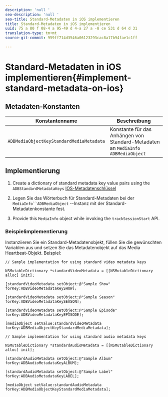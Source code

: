 ```yaml
---
description: 'null '
seo-description: 'null '
seo-title: Standard-Metadaten in iOS implementieren
title: Standard-Metadaten in iOS implementieren
uuid: 75 a 80 f 08-4 a 95-49 d 4-a 27 a -8 ce 531 d 64 d 31
translation-type: tm+mt
source-git-commit: 959ff714d3546a06123293cac8a17b94fae1c1ff

---
```



# Standard-Metadaten in iOS implementieren{#implement-standard-metadata-on-ios}

## Metadaten-Konstanten

| Konstantenname | Beschreibung   |
|---|---|
| `ADBMediaObjectKeyStandardMediaMetadata` | Konstante für das Anhängen von Standard-Metadaten an `MediaInfo ADBMediaObject` |

## Implementierung

1. Create a dictionary of standard metadata key value pairs using the `ADBStandardMetadataKeys`
   [IOS-Metadatenschlüssel](../../../sdk-implement/track-av-playback/impl-std-metadata/ios-metadata-keys.md)

1. Legen Sie das Wörterbuch für Standard-Metadaten bei der `MediaInfo``ADBMediaObject` --Instanz mit der Standard-Metadatenkonstante fest.

1. Provide this `MediaInfo` object while invoking the `trackSessionStart` API.

### Beispielimplementierung

Instanziieren Sie ein Standard-Metadatenobjekt, füllen Sie die gewünschten Variablen aus und setzen Sie das Metadatenobjekt auf das Media Heartbeat-Objekt. Beispiel:

```
// Sample implementation for using standard video metadata keys 
 
NSMutableDictionary *standardVideoMetadata = [[NSMutableDictionary alloc] init]; 
 
[standardVideoMetadata setObject:@"Sample Show" forKey:ADBVideoMetadataKeySHOW]; 
 
[standardVideoMetadata setObject:@"Sample Season" forKey:ADBVideoMetadataKeySEASON]; 
 
[standardVideoMetadata setObject:@"Sample Episode" forKey:ADBVideoMetadataKeyEPISODE]; 
 
[mediaObject setValue:standardVideoMetadata forKey:ADBMediaObjectKeyStandardMediaMetadata];
```

```
// Sample implementation for using standard audio metadata keys 
 
NSMutableDictionary *standardAudioMetadata = [[NSMutableDictionary alloc] init];  
 
[standardAudioMetadata setObject:@"Sample Album"   forKey:ADBAudioMetadataKeyALBUM];  
 
[standardAudioMetadata setObject:@"Sample Label"   forKey:ADBAudioMetadataKeyLABEL]; 
 
[mediaObject setValue:standardAudioMetadata   forKey:ADBMediaObjectKeyStandardMediaMetadata];
```

